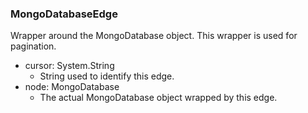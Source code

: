 ### MongoDatabaseEdge
Wrapper around the MongoDatabase object. This wrapper is used for pagination.

- cursor: System.String
  - String used to identify this edge.
- node: MongoDatabase
  - The actual MongoDatabase object wrapped by this edge.
